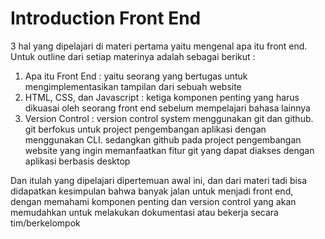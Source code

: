 # Introduction Front End

3 hal yang dipelajari di materi pertama yaitu mengenal apa itu front end. Untuk outline dari setiap materinya adalah sebagai berikut :

1. Apa itu Front End : yaitu seorang yang bertugas untuk mengimplementasikan tampilan dari sebuah website
2. HTML, CSS, dan Javascript : ketiga komponen penting yang harus dikuasai oleh seorang front end sebelum mempelajari bahasa lainnya
3. Version Control : version control system menggunakan git dan github. git berfokus untuk project pengembangan aplikasi dengan menggunakan CLI. sedangkan github pada project pengembangan website yang ingin memanfaatkan fitur git yang dapat diakses dengan aplikasi berbasis desktop

Dan itulah yang dipelajari dipertemuan awal ini, dan dari materi tadi bisa didapatkan kesimpulan bahwa banyak jalan untuk menjadi front end, dengan memahami komponen penting dan version control yang akan memudahkan untuk melakukan dokumentasi atau bekerja secara tim/berkelompok
